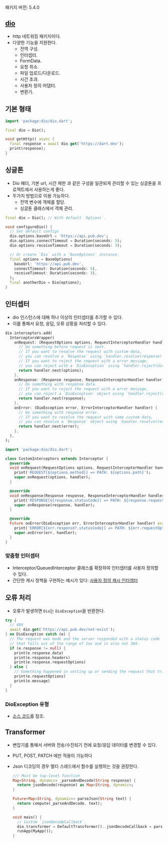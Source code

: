 패키지 버전: 5.4.0

## [dio](https://pub.dev/packages/dio)

- http 네트워킹 패키지이다.
- 다양한 기능을 지원한다.
  - 전역 구성.
  - 인터셉터.
  - FormData.
  - 요청 취소.
  - 파일 업로드/다운로드.
  - 시간 초과.
  - 사용자 정의 어댑터.
  - 변환기.

## 기본 형태

```dart
import 'package:dio/dio.dart';

final dio = Dio();

void getHttp() async {
  final response = await dio.get('https://dart.dev');
  print(response);
}
```

## 싱글톤

- Dio 헤더, 기본 url, 시간 제한 과 같은 구성을 일관되게 관리할 수 있는 싱글톤을 프로젝트에서 사용하는게 좋다.
- 두가지 방법으로 이용 가능하다.
  - 전역 변수에 객체를 할당.
  - 싱글톤 클래스에서 객체 관리.

```dart
final dio = Dio(); // With default `Options`.

void configureDio() {
  // Set default configs
  dio.options.baseUrl = 'https://api.pub.dev';
  dio.options.connectTimeout = Duration(seconds: 5);
  dio.options.receiveTimeout = Duration(seconds: 3);

  // Or create `Dio` with a `BaseOptions` instance.
  final options = BaseOptions(
    baseUrl: 'https://api.pub.dev',
    connectTimeout: Duration(seconds: 5),
    receiveTimeout: Duration(seconds: 3),
  );
  final anotherDio = Dio(options);
}
```

## 인터셉터

- dio 인스턴스에 대해 하나 이상의 인터셉터를 추가할 수 있다.
- 이를 통해서 요청, 응답, 오류 상황을 처리할 수 있다.

```dart
dio.interceptors.add(
  InterceptorsWrapper(
    onRequest: (RequestOptions options, RequestInterceptorHandler handler) {
      // Do something before request is sent.
      // If you want to resolve the request with custom data,
      // you can resolve a `Response` using `handler.resolve(response)`.
      // If you want to reject the request with a error message,
      // you can reject with a `DioException` using `handler.reject(dioError)`.
      return handler.next(options);
    },
    onResponse: (Response response, ResponseInterceptorHandler handler) {
      // Do something with response data.
      // If you want to reject the request with a error message,
      // you can reject a `DioException` object using `handler.reject(dioError)`.
      return handler.next(response);
    },
    onError: (DioException error, ErrorInterceptorHandler handler) {
      // Do something with response error.
      // If you want to resolve the request with some custom data,
      // you can resolve a `Response` object using `handler.resolve(response)`.
      return handler.next(error);
    },
  ),
);
```

```dart
import 'package:dio/dio.dart';

class CustomInterceptors extends Interceptor {
  @override
  void onRequest(RequestOptions options, RequestInterceptorHandler handler) {
    print('REQUEST[${options.method}] => PATH: ${options.path}');
    super.onRequest(options, handler);
  }

  @override
  void onResponse(Response response, ResponseInterceptorHandler handler) {
    print('RESPONSE[${response.statusCode}] => PATH: ${response.requestOptions.path}');
    super.onResponse(response, handler);
  }

  @override
  Future onError(DioException err, ErrorInterceptorHandler handler) async {
    print('ERROR[${err.response?.statusCode}] => PATH: ${err.requestOptions.path}');
    super.onError(err, handler);
  }
}
```

### 맞춤형 인터셉터

- Interceptor/QueuedInterceptor 클래스를 확장하여 인터셉터를 사용자 정의할 수 있다.
- 간단한 캐시 정책을 구현하는 예시가 있다: [사용자 정의 캐시 인터셉터](https://github.com/cfug/dio/blob/main/example/lib/custom_cache_interceptor.dart)

## 오류 처리

- 오류가 발생하면 `Dio`는 `DioException`을 반환한다.

```dart
try {
  // 404
  await dio.get('https://api.pub.dev/not-exist');
} on DioException catch (e) {
  // The request was made and the server responded with a status code
  // that falls out of the range of 2xx and is also not 304.
  if (e.response != null) {
    print(e.response.data)
    print(e.response.headers)
    print(e.response.requestOptions)
  } else {
    // Something happened in setting up or sending the request that triggered an Error
    print(e.requestOptions)
    print(e.message)
  }
}
```

### DioException 유형

- [소스 코드](https://github.com/cfug/dio/blob/main/dio/lib/src/dio_exception.dart)를 참조.

## Transformer

- 변압기를 통해서 서버와 전송/수진되기 전에 요청/응답 데이터를 변경할 수 있다.
- PUT, POST, PATCH 에만 적용이 가능하다
- Json 디코딩의 경우 멀티 스레드에서 함수를 실행하는 것을 권장한다.

  ```dart
  /// Must be top-level function
  Map<String, dynamic> _parseAndDecode(String response) {
    return jsonDecode(response) as Map<String, dynamic>;
  }

  Future<Map<String, dynamic>> parseJson(String text) {
    return compute(_parseAndDecode, text);
  }

  void main() {
    // Custom `jsonDecodeCallback`.
    dio.transformer = DefaultTransformer()..jsonDecodeCallback = parseJson;
    runApp(MyApp());
  }
  ```
